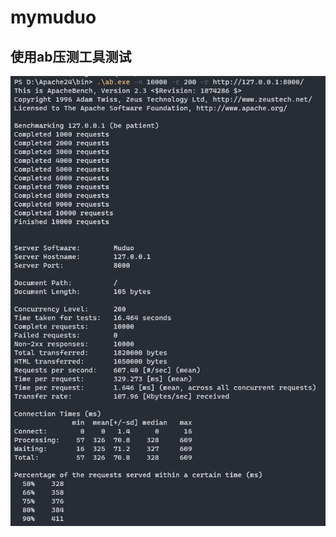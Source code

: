 # mymuduo
## 使用ab压测工具测试
![压力测试结果](https://github.com/ymajia/mymuduo/blob/main/img/20230817103546.png?raw=true)
